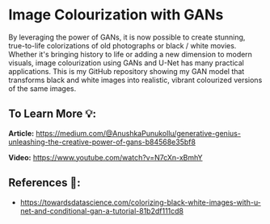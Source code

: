 # Image Colourization with GANs

By leveraging the power of GANs, it is now possible to create stunning, true-to-life colorizations of old photographs or black / white movies. Whether it's bringing history to life or adding a new dimension to modern visuals, image colourization using GANs and U-Net has many practical applications. This is my GitHub repository showing my GAN model that transforms black and white images into realistic, vibrant colourized versions of the same images. 

## To Learn More 💡:

**Article:** https://medium.com/@AnushkaPunukollu/generative-genius-unleashing-the-creative-power-of-gans-b84568e35bf8                         

**Video:** https://www.youtube.com/watch?v=N7cXn-xBmhY

## References 📓: 

* https://towardsdatascience.com/colorizing-black-white-images-with-u-net-and-conditional-gan-a-tutorial-81b2df111cd8

